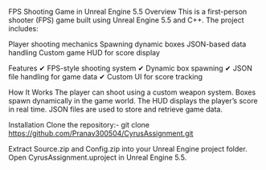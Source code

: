 FPS Shooting Game in Unreal Engine 5.5
Overview
This is a first-person shooter (FPS) game built using Unreal Engine 5.5 and C++. The project includes:

Player shooting mechanics
Spawning dynamic boxes
JSON-based data handling
Custom game HUD for score display

Features
✔ FPS-style shooting system
✔ Dynamic box spawning
✔ JSON file handling for game data
✔ Custom UI for score tracking

How It Works
The player can shoot using a custom weapon system.
Boxes spawn dynamically in the game world.
The HUD displays the player’s score in real time.
JSON files are used to store and retrieve game data.

Installation
Clone the repository:-
git clone https://github.com/Pranav300504/CyrusAssignment.git

Extract Source.zip and Config.zip into your Unreal Engine project folder.
Open CyrusAssignment.uproject in Unreal Engine 5.5.
